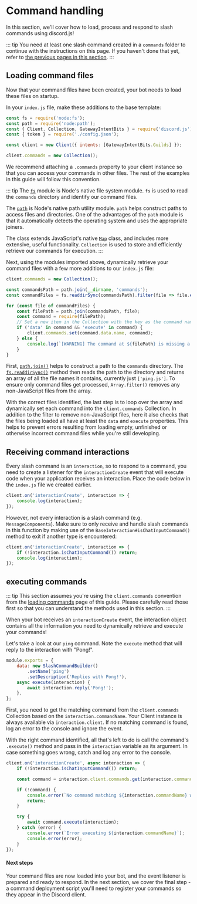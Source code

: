 # Command handling

In this section, we'll cover how to load, process and respond to slash commands using discord.js!

::: tip
You need at least one slash command created in a `commands` folder to continue with the instructions on this page. If you haven't done that yet, refer to [the previous pages in this section](/creating-your-bot/slash-commands.md).
:::

## Loading command files

Now that your command files have been created, your bot needs to load these files on startup. 

In your `index.js` file, make these additions to the base template:

```js {1-2,8}
const fs = require('node:fs');
const path = require('node:path');
const { Client, Collection, GatewayIntentBits } = require('discord.js');
const { token } = require('./config.json');

const client = new Client({ intents: [GatewayIntentBits.Guilds] });

client.commands = new Collection();
```

We recommend attaching a `.commands` property to your client instance so that you can access your commands in other files. The rest of the examples in this guide will follow this convention.

::: tip
The [`fs`](https://nodejs.org/api/fs.html) module is Node's native file system module. `fs` is used to read the `commands` directory and identify our command files.

The [`path`](https://nodejs.org/api/path.html) is Node's native path utility module. `path` helps construct paths to access files and directories. One of the advantages of the `path` module is that it automatically detects the operating system and uses the appropriate joiners.

The <DocsLink section="collection" path="class/Collection" /> class extends JavaScript's native [`Map`](https://developer.mozilla.org/en-US/docs/Web/JavaScript/Reference/Global_Objects/Map) class, and includes more extensive, useful functionality. `Collection` is used to store and efficiently retrieve our commands for execution.
:::

Next, using the modules imported above, dynamically retrieve your command files with a few more additions to our `index.js` file:

```js
client.commands = new Collection();

const commandsPath = path.join(__dirname, 'commands');
const commandFiles = fs.readdirSync(commandsPath).filter(file => file.endsWith('.js'));

for (const file of commandFiles) {
	const filePath = path.join(commandsPath, file);
	const command = require(filePath);
	// Set a new item in the Collection with the key as the command name and the value as the exported module
	if ('data' in command && 'execute' in command) {
		client.commands.set(command.data.name, command);
	} else {
		console.log(`[WARNING] The command at ${filePath} is missing a required "data" or "execute" property.`);
	}
}
```

First, [`path.join()`](https://nodejs.org/api/path.html) helps to construct a path to the `commands` directory. The [`fs.readdirSync()`](https://nodejs.org/api/fs.html#fs_fs_readdirsync_path_options) method then reads the path to the directory and returns an array of all the file names it contains, currently just `['ping.js']`. To ensure only command files get processed, `Array.filter()` removes any non-JavaScript files from the array. 

With the correct files identified, the last step is to loop over the array and dynamically set each command into the `client.commands` Collection. In addition to the filter to remove non-JavaScript files, here it also checks that the files being loaded all have at least the `data` and `execute` properties. This helps to prevent errors resulting from loading empty, unfinished or otherwise incorrect command files while you're still developing.

## Receiving command interactions

Every slash command is an `interaction`, so to respond to a command, you need to create a listener for the `interactionCreate` event that will execute code when your application receives an interaction. Place the code below in the `index.js` file we created earlier.

```js
client.on('interactionCreate', interaction => {
	console.log(interaction);
});
```

However, not every interaction is a slash command (e.g. `MessageComponent`s). Make sure to only receive and handle slash commands in this function by making use of the `BaseInteraction#isChatInputCommand()` method to exit if another type is encountered:

```js {2}
client.on('interactionCreate', interaction => {
	if (!interaction.isChatInputCommand()) return;
	console.log(interaction);
});
```

## executing commands

::: tip
This section assumes you're using the `client.commands` convention from the [loading commands](/creating-your-bot/loading-commands.md) page of this guide. Please carefully read those first so that you can understand the methods used in this section.
:::

When your bot receives an `interactionCreate` event, the interaction object contains all the information you need to dynamically retrieve and execute your commands!

Let's take a look at our `ping` command. Note the `execute` method that will reply to the interaction with "Pong!".

```js
module.exports = {
	data: new SlashCommandBuilder()
		.setName('ping')
		.setDescription('Replies with Pong!'),
	async execute(interaction) {
		await interaction.reply('Pong!');
	},
};
```

First, you need to get the matching command from the `client.commands` Collection based on the `interaction.commandName`. Your Client instance is always available via `interaction.client`. If no matching command is found, log an error to the console and ignore the event.

With the right command identified, all that's left to do is call the command's `.execute()` method and pass in the `interaction` variable as its argument. In case something goes wrong, catch and log any error to the console.

```js {4,6-9,12,14-15}
client.on('interactionCreate', async interaction => {
	if (!interaction.isChatInputCommand()) return;

	const command = interaction.client.commands.get(interaction.commandName);

	if (!command) {
		console.error(`No command matching ${interaction.commandName} was found.`);
		return;
	}

	try {
		await command.execute(interaction);
	} catch (error) {
		console.error(`Error executing ${interaction.commandName}`);
		console.error(error);
	}
});
```

#### Next steps

Your command files are now loaded into your bot, and the event listener is prepared and ready to respond. In the next section, we cover the final step - a command deployment script you'll need to register your commands so they appear in the Discord client.